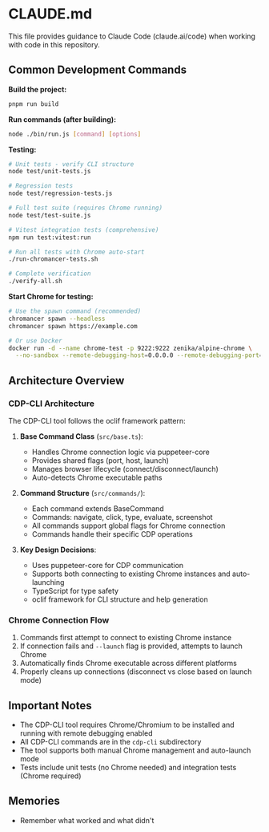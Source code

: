 # CLAUDE.md

This file provides guidance to Claude Code (claude.ai/code) when working with code in this repository.

## Common Development Commands

**Build the project:**
```bash
pnpm run build
```

**Run commands (after building):**
```bash
node ./bin/run.js [command] [options]
```

**Testing:**
```bash
# Unit tests - verify CLI structure
node test/unit-tests.js

# Regression tests
node test/regression-tests.js

# Full test suite (requires Chrome running)
node test/test-suite.js

# Vitest integration tests (comprehensive)
npm run test:vitest:run

# Run all tests with Chrome auto-start
./run-chromancer-tests.sh

# Complete verification
./verify-all.sh
```

**Start Chrome for testing:**
```bash
# Use the spawn command (recommended)
chromancer spawn --headless
chromancer spawn https://example.com

# Or use Docker
docker run -d --name chrome-test -p 9222:9222 zenika/alpine-chrome \
  --no-sandbox --remote-debugging-host=0.0.0.0 --remote-debugging-port=9222
```

## Architecture Overview

### CDP-CLI Architecture

The CDP-CLI tool follows the oclif framework pattern:

1. **Base Command Class** (`src/base.ts`):
   - Handles Chrome connection logic via puppeteer-core
   - Provides shared flags (port, host, launch)
   - Manages browser lifecycle (connect/disconnect/launch)
   - Auto-detects Chrome executable paths

2. **Command Structure** (`src/commands/`):
   - Each command extends BaseCommand
   - Commands: navigate, click, type, evaluate, screenshot
   - All commands support global flags for Chrome connection
   - Commands handle their specific CDP operations

3. **Key Design Decisions**:
   - Uses puppeteer-core for CDP communication
   - Supports both connecting to existing Chrome instances and auto-launching
   - TypeScript for type safety
   - oclif framework for CLI structure and help generation

### Chrome Connection Flow

1. Commands first attempt to connect to existing Chrome instance
2. If connection fails and `--launch` flag is provided, attempts to launch Chrome
3. Automatically finds Chrome executable across different platforms
4. Properly cleans up connections (disconnect vs close based on launch mode)

## Important Notes

- The CDP-CLI tool requires Chrome/Chromium to be installed and running with remote debugging enabled
- All CDP-CLI commands are in the `cdp-cli` subdirectory
- The tool supports both manual Chrome management and auto-launch mode
- Tests include unit tests (no Chrome needed) and integration tests (Chrome required)

## Memories

- Remember what worked and what didn't